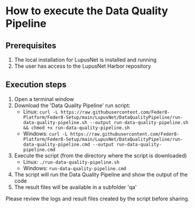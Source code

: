 # How to execute the Data Quality Pipeline

## Prerequisites
1. The local installation for LupusNet is installed and running
2. The user has access to the LupusNet Harbor repository

## Execution steps
1. Open a terminal window
2. Download the 'Data Quality Pipeline' run script:
   * Linux: `curl -L https://raw.githubusercontent.com/Feder8-Platform/Feder8-Setup/main/LupusNet/DataQualityPipeline/run-data-quality-pipeline.sh --output run-data-quality-pipeline.sh  && chmod +x run-data-quality-pipeline.sh`
   * Windows: `curl -L https://raw.githubusercontent.com/Feder8-Platform/Feder8-Setup/main/LupusNet/DataQualityPipeline/run-data-quality-pipeline.cmd --output run-data-quality-pipeline.cmd`
3. Execute the script (from the directory where the script is downloaded)
   * Linux: `./run-data-quality-pipeline.sh` 
   * Windows: `run-data-quality-pipeline.cmd`
4. The script will run the Data Quality Pipeline and show the output of the code
5. The result files will be available in a subfolder 'qa'

Please review the logs and result files created by the script before sharing. 
